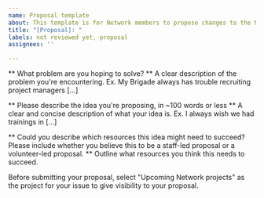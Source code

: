 ```yaml
---
name: Proposal template
about: This template is for Network members to propose changes to the Network program
title: "[Proposal]: "
labels: not reviewed yet, proposal
assignees: ''

---
```


** What problem are you hoping to solve? **
A clear description of the problem you're encountering. Ex. My Brigade always has trouble recruiting project managers [...]

** Please describe the idea you're proposing, in ~100 words or less **
A clear and concise description of what your idea is. Ex. I always wish we had trainings in [...]

** Could you describe which resources this idea might need to succeed? Please include whether you believe this to be a staff-led proposal or a volunteer-led proposal. **
Outline what resources you think this needs to succeed.

Before submitting your proposal, select "Upcoming Network projects" as the project for your issue to give visibility to your proposal.
